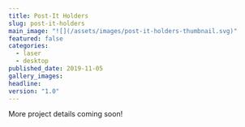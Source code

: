 ```yaml
---
title: Post-It Holders
slug: post-it-holders
main_image: "![](/assets/images/post-it-holders-thumbnail.svg)"
featured: false
categories:
  - laser
  - desktop
published_date: 2019-11-05
gallery_images: 
headline: 
version: "1.0"
---
```


More project details coming soon!